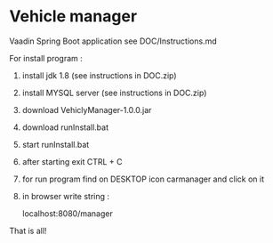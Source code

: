# Vehicle manager
Vaadin Spring Boot application
see DOC/Instructions.md

For install program :

1. install jdk 1.8 (see instructions in DOC.zip)
2. install MYSQL server (see instructions in DOC.zip)
3. download VehiclyManager-1.0.0.jar
4. download runInstall.bat
5. start runInstall.bat
6. after starting exit CTRL + C

7. for run program find on DESKTOP icon carmanager and click on it

8. in browser write string :

      localhost:8080/manager

That is all!


